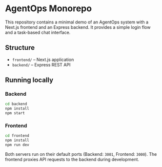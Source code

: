 # AgentOps Monorepo

This repository contains a minimal demo of an AgentOps system with a Next.js frontend and an Express backend. It provides a simple login flow and a task-based chat interface.

## Structure

- `frontend/` – Next.js application
- `backend/` – Express REST API

## Running locally

### Backend

```bash
cd backend
npm install
npm start
```

### Frontend

```bash
cd frontend
npm install
npm run dev
```

Both servers run on their default ports (Backend: `3001`, Frontend: `3000`). The frontend proxies API requests to the backend during development.

